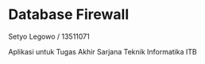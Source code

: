 Database Firewall
====

Setyo Legowo / 13511071

Aplikasi untuk Tugas Akhir Sarjana Teknik Informatika ITB
